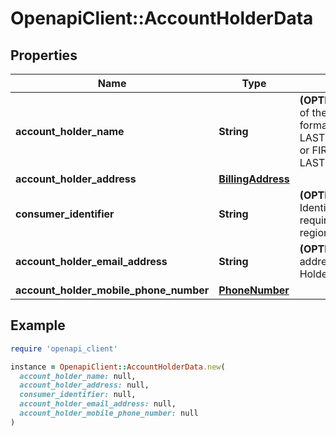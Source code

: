 # OpenapiClient::AccountHolderData

## Properties

| Name | Type | Description | Notes |
| ---- | ---- | ----------- | ----- |
| **account_holder_name** | **String** | **(OPTIONAL)** The name of the cardholder in the format LASTNAME/FIRSTNAME or FIRSTNAME LASTNAME  | [optional] |
| **account_holder_address** | [**BillingAddress**](BillingAddress.md) |  | [optional] |
| **consumer_identifier** | **String** | **(OPTIONAL)** Customer Identifier that may be required in some regions.  | [optional] |
| **account_holder_email_address** | **String** | **(OPTIONAL)** The e-mail address of the Account Holder  | [optional] |
| **account_holder_mobile_phone_number** | [**PhoneNumber**](PhoneNumber.md) |  | [optional] |

## Example

```ruby
require 'openapi_client'

instance = OpenapiClient::AccountHolderData.new(
  account_holder_name: null,
  account_holder_address: null,
  consumer_identifier: null,
  account_holder_email_address: null,
  account_holder_mobile_phone_number: null
)
```

